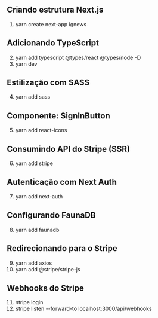 ## Criando estrutura Next.js
1. yarn create next-app ignews

## Adicionando TypeScript
2. yarn add typescript @types/react @types/node -D
3. yarn dev <!-- Next vai criar o arquivo tsconfig.json -->

## Estilização com SASS
4. yarn add sass

## Componente: SignInButton
5. yarn add react-icons

## Consumindo API do Stripe (SSR)
6. yarn add stripe

## Autenticação com Next Auth
7. yarn add next-auth

## Configurando FaunaDB
8. yarn add faunadb

## Redirecionando para o Stripe
9. yarn add axios
10. yarn add @stripe/stripe-js

## Webhooks do Stripe
11. stripe login
12. stripe listen --forward-to localhost:3000/api/webhooks